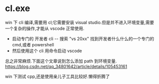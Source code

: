 # cl.exe

win 下 cli 编译,需要用 cl;它需要安装 visual studio.但是并不进入环境变量,需要一个复杂的操作,才能从 vscode 正常使用.

- 启动专门的 开发者 cli -- 搜索 "vs 20xx" 找到开发者什么什么的一个专门的 cmd,或者 powershell
- 然后使用这个 cli 用命令启动 vscode

总之非常麻烦.下面这个文章说到怎么添加 path 到环境变量.
https://blog.csdn.net/qq_34801642/article/details/105453161

win 下测试 cpp,还是使用亲儿子工具比较好.懒得折腾了
